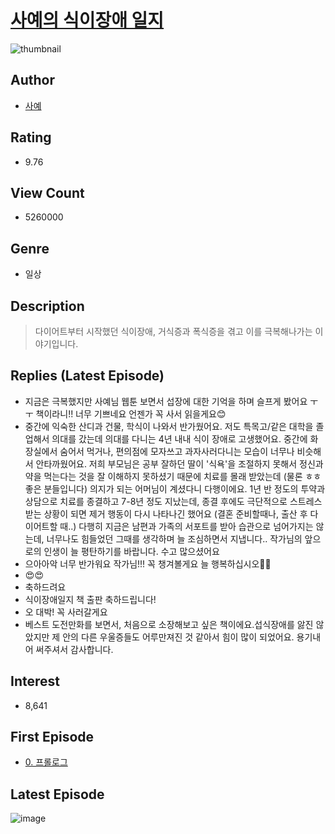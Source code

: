 # [사예의 식이장애 일지](https://comic.naver.com/bestChallenge/list?titleId=771384)
![thumbnail](https://image-comic.pstatic.net/user_contents_data/challenge_comic/2021/04/20/345497/thumbnail_202x164eb6a335f_b724_4d6a_ab09_4623c1c2f315_00000354.JPEG)

## Author
- [사예](https://comic.naver.com/artistTitle?id=345497)

## Rating
- 9.76

## View Count
- 5260000

## Genre
- 일상

## Description
> 다이어트부터 시작했던 식이장애, 거식증과 폭식증을 겪고 이를 극복해나가는 이야기입니다.

## Replies (Latest Episode)
- 지금은 극복했지만 사예님 웹툰 보면서 섭장에 대한 기억을 하며 슬프게 봤어요 ㅜㅜ 책이라니!! 너무 기쁘네요 언젠가 꼭 사서 읽을게요😊
- 중간에 익숙한 산디과 건물, 학식이 나와서 반가웠어요. 저도 특목고/같은 대학을 졸업해서 의대를 갔는데 의대를 다니는 4년 내내 식이 장애로 고생했어요. 중간에 화장실에서 숨어서 먹거나, 편의점에 모자쓰고 과자사러다니는 모습이 너무나 비슷해서 안타까웠어요. 저희 부모님은 공부 잘하던 딸이 '식욕'을 조절하지 못해서 정신과약을 먹는다는 것을 잘 이해하지 못하셨기 때문에 치료를 몰래 받았는데 (물론 ㅎㅎ 좋은 분들입니다) 의지가 되는 어머님이 계셨다니 다행이에요. 1년 반 정도의 투약과 상담으로 치료를 종결하고 7-8년 정도 지났는데, 종결 후에도 극단적으로 스트레스 받는 상황이 되면 제거 행동이 다시 나타나긴 했어요 (결혼 준비할때나, 출산 후 다이어트할 때..) 다행히 지금은 남편과 가족의 서포트를 받아 습관으로 넘어가지는 않는데, 너무나도 힘들었던 그때를 생각하며 늘 조심하면서 지냅니다.. 작가님의 앞으로의 인생이 늘 평탄하기를 바랍니다. 수고 많으셨어요
- 으아아악 너무 반가워요 작가님!!! 꼭 챙겨볼게요 늘 행복하십시오🙇‍♀️
- 😍😍
- 축하드려요
- 식이장애일지 책 출판 축하드립니다!
- 오 대박! 꼭 사러갈게요
- 베스트 도전만화를 보면서, 처음으로 소장해보고 싶은 책이에요.섭식장애를 앓진 않았지만 제 안의 다른 우울증들도 어루만져진 것 같아서 힘이 많이 되었어요. 용기내어 써주셔서 감사합니다.

## Interest
- 8,641

## First Episode
- [0. 프롤로그](https://comic.naver.com/bestChallenge/detail?titleId=771384&no=1)

## Latest Episode
![image](https://image-comic.pstatic.net/user_contents_data/challenge_comic/2022/06/13/345497/upload_7221629073376162402.jpeg)
